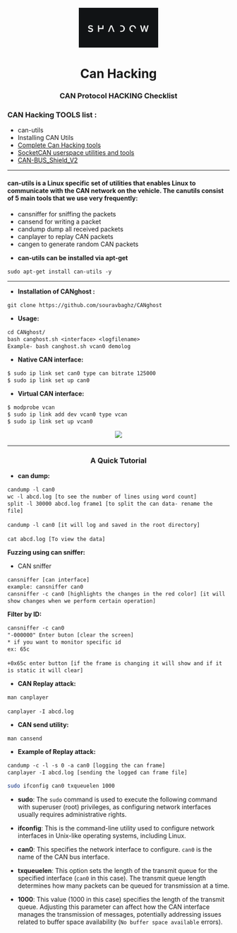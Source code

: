 <p align="center">
  <img  width="180" src="ghost.png" />
</p>

<h1 align="center"> <b>Can Hacking</b></h1>
<h3 align="center"><b>CAN Protocol HACKING Checklist</b></h3> 

### CAN Hacking TOOLS list :

* can-utils
* Installing CAN Utils
* [Complete Can Hacking tools](https://github.com/iDoka/awesome-canbus)
* [SocketCAN userspace utilities and tools](https://github.com/linux-can/can-utils)
* [CAN-BUS_Shield_V2](https://wiki.dfrobot.com/CAN-BUS_Shield_V2__SKU__DFR0370_)

***

#### can-utils is a Linux specific set of utilities that enables Linux to communicate with the CAN network on the vehicle. The canutils consist of 5 main tools that we use very frequently:
- cansniffer for sniffing the packets
- cansend for writing a packet
- candump dump all received packets
- canplayer to replay CAN packets
- cangen to generate random CAN packets
 + **can-utils can be installed via apt-get**
 ```
 sudo apt-get install can-utils -y
 ```
 ***
 
 + **Installation of CANghost :**
 ```
 git clone https://github.com/souravbaghz/CANghost
 ```
 + **Usage:**
 ```
 cd CANghost/
 bash canghost.sh <interface> <logfilename>
 Example- bash canghost.sh vcan0 demolog
 ```
 
  + **Native CAN interface:**
 ``` 
 $ sudo ip link set can0 type can bitrate 125000
 $ sudo ip link set up can0
 ```
  
 + **Virtual CAN interface:**
  ```
 $ modprobe vcan
 $ sudo ip link add dev vcan0 type vcan
 $ sudo ip link set up vcan0
 ```
 
 
 <p align="center">
  <img  width="900" src="Screenshot.png" />
</p>

 ***
 <h3 align="center"><b>A Quick Tutorial</b></h3> 
 
 + **can dump:**
 ```
 candump -l can0 
 wc -l abcd.log [to see the number of lines using word count]
 split -l 30000 abcd.log frame1 [to split the can data- rename the file]
 
 candump -l can0 [it will log and saved in the root directory]

 cat abcd.log [To view the data]

 ```
 
  **Fuzzing using can sniffer:**
 * CAN sniffer
 ```
 cansniffer [can interface]
 example: cansniffer can0
 cansniffer -c can0 [highlights the changes in the red color] [it will show changes when we perform certain operation]
 ```
  **Filter by ID:**
 ```
 cansniffer -c can0
 "-000000" Enter buton [clear the screen]
* if you want to monitor specific id
 ex: 65c

 +0x65c enter button [if the frame is changing it will show and if it is static it will clear]
 ```
 
 + **CAN Replay attack:**
 ```
 man canplayer
 
 canplayer -I abcd.log
 ```
 
  + **CAN send utility:**
 ```
 man cansend
 ```
 
   + **Example of Replay attack:**
 ```
 candump -c -l -s 0 -a can0 [logging the can frame]
 canplayer -I abcd.log [sending the logged can frame file]
 ```

 

```bash
sudo ifconfig can0 txqueuelen 1000
```

- **sudo**: The `sudo` command is used to execute the following command with superuser (root) privileges, as configuring network interfaces usually requires administrative rights.

- **ifconfig**: This is the command-line utility used to configure network interfaces in Unix-like operating systems, including Linux.

- **can0**: This specifies the network interface to configure. `can0` is the name of the CAN bus interface.

- **txqueuelen**: This option sets the length of the transmit queue for the specified interface (`can0` in this case). The transmit queue length determines how many packets can be queued for transmission at a time.

- **1000**: This value (1000 in this case) specifies the length of the transmit queue. Adjusting this parameter can affect how the CAN interface manages the transmission of messages, potentially addressing issues related to buffer space availability (`No buffer space available` errors).


 
